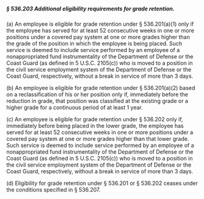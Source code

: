 ##### § 536.203 Additional eligibility requirements for grade retention. #####

(a) An employee is eligible for grade retention under § 536.201(a)(1) only if the employee has served for at least 52 consecutive weeks in one or more positions under a covered pay system at one or more grades higher than the grade of the position in which the employee is being placed. Such service is deemed to include service performed by an employee of a nonappropriated fund instrumentality of the Department of Defense or the Coast Guard (as defined in 5 U.S.C. 2105(c)) who is moved to a position in the civil service employment system of the Department of Defense or the Coast Guard, respectively, without a break in service of more than 3 days.

(b) An employee is eligible for grade retention under § 536.201(a)(2) based on a reclassification of his or her position only if, immediately before the reduction in grade, that position was classified at the existing grade or a higher grade for a continuous period of at least 1 year.

(c) An employee is eligible for grade retention under § 536.202 only if, immediately before being placed in the lower grade, the employee has served for at least 52 consecutive weeks in one or more positions under a covered pay system at one or more grades higher than that lower grade. Such service is deemed to include service performed by an employee of a nonappropriated fund instrumentality of the Department of Defense or the Coast Guard (as defined in 5 U.S.C. 2105(c)) who is moved to a position in the civil service employment system of the Department of Defense or the Coast Guard, respectively, without a break in service of more than 3 days.

(d) Eligibility for grade retention under § 536.201 or § 536.202 ceases under the conditions specified in § 536.207.